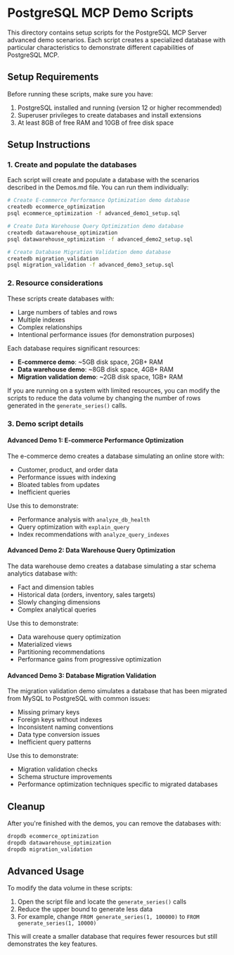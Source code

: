 # PostgreSQL MCP Demo Scripts

This directory contains setup scripts for the PostgreSQL MCP Server advanced demo scenarios. Each script creates a specialized database with particular characteristics to demonstrate different capabilities of PostgreSQL MCP.

## Setup Requirements

Before running these scripts, make sure you have:

1. PostgreSQL installed and running (version 12 or higher recommended)
2. Superuser privileges to create databases and install extensions
3. At least 8GB of free RAM and 10GB of free disk space

## Setup Instructions

### 1. Create and populate the databases

Each script will create and populate a database with the scenarios described in the Demos.md file. You can run them individually:

```bash
# Create E-commerce Performance Optimization demo database
createdb ecommerce_optimization
psql ecommerce_optimization -f advanced_demo1_setup.sql

# Create Data Warehouse Query Optimization demo database
createdb datawarehouse_optimization
psql datawarehouse_optimization -f advanced_demo2_setup.sql

# Create Database Migration Validation demo database
createdb migration_validation
psql migration_validation -f advanced_demo3_setup.sql
```

### 2. Resource considerations

These scripts create databases with:
- Large numbers of tables and rows
- Multiple indexes 
- Complex relationships
- Intentional performance issues (for demonstration purposes)

Each database requires significant resources:
- **E-commerce demo**: ~5GB disk space, 2GB+ RAM
- **Data warehouse demo**: ~8GB disk space, 4GB+ RAM
- **Migration validation demo**: ~2GB disk space, 1GB+ RAM

If you are running on a system with limited resources, you can modify the scripts to reduce the data volume by changing the number of rows generated in the `generate_series()` calls.

### 3. Demo script details

#### Advanced Demo 1: E-commerce Performance Optimization

The e-commerce demo creates a database simulating an online store with:
- Customer, product, and order data
- Performance issues with indexing
- Bloated tables from updates
- Inefficient queries

Use this to demonstrate:
- Performance analysis with `analyze_db_health`
- Query optimization with `explain_query`
- Index recommendations with `analyze_query_indexes`

#### Advanced Demo 2: Data Warehouse Query Optimization

The data warehouse demo creates a database simulating a star schema analytics database with:
- Fact and dimension tables
- Historical data (orders, inventory, sales targets)
- Slowly changing dimensions
- Complex analytical queries

Use this to demonstrate:
- Data warehouse query optimization
- Materialized views
- Partitioning recommendations
- Performance gains from progressive optimization

#### Advanced Demo 3: Database Migration Validation

The migration validation demo simulates a database that has been migrated from MySQL to PostgreSQL with common issues:
- Missing primary keys
- Foreign keys without indexes
- Inconsistent naming conventions
- Data type conversion issues
- Inefficient query patterns

Use this to demonstrate:
- Migration validation checks
- Schema structure improvements
- Performance optimization techniques specific to migrated databases

## Cleanup

After you're finished with the demos, you can remove the databases with:

```bash
dropdb ecommerce_optimization
dropdb datawarehouse_optimization
dropdb migration_validation
```

## Advanced Usage

To modify the data volume in these scripts:

1. Open the script file and locate the `generate_series()` calls
2. Reduce the upper bound to generate less data
3. For example, change `FROM generate_series(1, 100000)` to `FROM generate_series(1, 10000)`

This will create a smaller database that requires fewer resources but still demonstrates the key features. 
